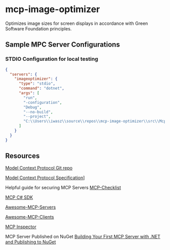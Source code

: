 # mcp-image-optimizer
Optimizes image sizes for screen displays in accordance with Green Software Foundation principles.



## Sample MPC Server Configurations


### STDIO Configuration for local testing

``` json
{
  "servers": {
    "imageoptimizer": {
      "type": "stdio",
      "command": "dotnet",
      "args": [
        "run",
        "-configuration",
        "Debug",
        "--no-build",
        "--project",
        "C:\\Users\\iwasz\\source\\repos\\mcp-image-optimizer\\src\\Mcp.ImageOptimizer.Stdio\\Mcp.ImageOptimizer.Stdio.csproj"
      ]
    }
  }
}
```

## Resources



[Model Context Protocol Git repo](https://github.com/modelcontextprotocol)

[Model Context Protocol Specification](https://modelcontextprotocol.org)]

Helpful guide for securing MCP Servers [MCP-Checklist](https://github.com/MCP-Manager/MCP-Checklists)

[MCP C# SDK](https://github.com/modelcontextprotocol/csharp-sdk)

[Awesome-MCP-Servers](https://github.com/punkpeye/awesome-mcp-servers)

[Awesome-MCP-Clients](https://github.com/punkpeye/awesome-mcp-clients)

[MCP Inspector](https://github.com/modelcontextprotocol/inspector)

MCP Server Published on NuGet [Building Your First MCP Server with .NET and Publishing to NuGet](https://devblogs.microsoft.com/dotnet/mcp-server-dotnet-nuget-quickstart/)